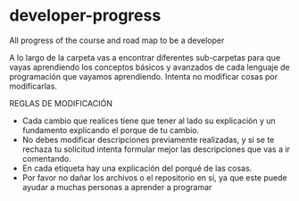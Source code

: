 # developer-progress

All progress of the course and road map to be a developer

A lo largo de la carpeta vas a encontrar diferentes sub-carpetas para que vayas aprendiendo los conceptos básicos y avanzados de cada lenguaje de programación que vayamos aprendiendo.
Intenta no modificar cosas por modificarlas.

REGLAS DE MODIFICACIÓN

- Cada cambio que realices tiene que tener al lado su explicación y un fundamento explicando el porque de tu cambio.
- No debes modificar descripciones previamente realizadas, y si se te rechaza tu solicitud intenta formular mejor las descripciones que vas a ir comentando.
- En cada etiqueta hay una explicación del porqué de las cosas.
- Por favor no dañar los archivos o el repositorio en sí, ya que este puede ayudar a muchas personas a aprender a programar
